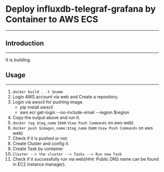 # Deploy influxdb-telegraf-grafana by Container to AWS ECS
---

## Introduction
---
It is building.

## Usage
---
1. `docker build . -t $name`
2. Login AWS account via web and Create a repository.
3. Login via awscli for pushing image.
	- pip install awscli
	- aws ecr get-login --no-include-email --region $region
4. Copy the output above and run it.
5. `docker tag $tag_name` (see `View Push Commands` on aws web)
6. `docker push $images_name:$tag_name` (see `View Push Commands` on aws web)
7. Check if it is pushed or not.
8. Create Cluster and config it.
9. Create Task by container
10. `Cluster --> the cluster --> Tasks --> Run new Task`
11. Check if it successfully run via web(*Hint:* Public DNS name can be found in EC2 instance manager).

